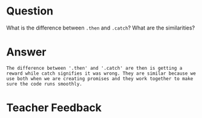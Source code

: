 # Question
What is the difference between `.then` and `.catch`? What are the similarities?

# Answer
    The difference between '.then' and '.catch' are then is getting a reward while catch signifies it was wrong. They are similar because we use both when we are creating promises and they work together to make sure the code runs smoothly. 

# Teacher Feedback